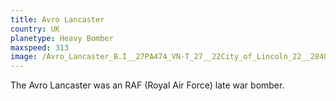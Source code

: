 ```yaml
---
title: Avro Lancaster
country: UK
planetype: Heavy Bomber
maxspeed: 313
image: /Avro_Lancaster_B.I__27PA474_VN-T_27__22City_of_Lincoln_22__2840992018680_29_epa2jh.jpg
---
```

The Avro Lancaster was an RAF (Royal Air Force) late war bomber.